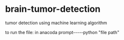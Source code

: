 # brain-tumor-detection
tumor detection using machine learning algorithm

to run the file:
in anacoda prompt-----python "file path"
